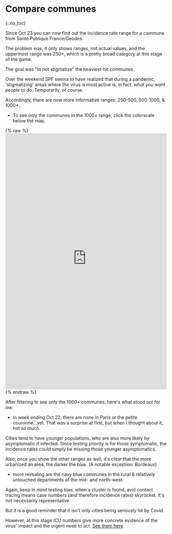 # Compare communes
{:.no_toc}

Since Oct 23 you can now find out the incidence rate range for a commune from Santé Publique France/Geodes.

The problem was, it only shows ranges, not actual values, and the uppermost range was 250+, which is a pretty broad category at this stage of the game.

The goal was "to not stigmatize" the heaviest-hit communes.

Over the weekend SPF seems to have realized that during a pandemic, 'stigmatizing' areas where the virus is most active is, in fact,  _what you want people to do_. Temporarily, of course.

Accordingly, there are now more informative ranges: 250-500, 500-1000, & 1000+.

* To see only the communes in the 1000+ range, click the colorscale below the map.</blockquote>

{% raw %}<iframe id="igraph" scrolling="no" style="border:none;" seamless="seamless" src="https://geodes.santepubliquefrance.fr/#c=indicator&f=0&i=sg_iris_imp.ti&s=2020-10-16-2020-10-22&t=a01&view=map9" height="800" width="100%"></iframe>
{% endraw %}

After filtering to see only the 1000+ communes, here's what stood out for me:
* in week ending Oct 22, there are none in Paris or the petite couronne...yet. That was a surprise at first, but when I thought about it, not so much.

Cities tend to have younger populations, who are also more likely by asymptomatic if infected. Since testing priority is for those symptomatic, the incidence rates could simply be missing those younger asymptomatics.

Also, once you show the other ranges as well, it's clear that the more urbanized an area, the darker the blue. (A notable exception: Bordeaux)

* more revealing are the navy blue communes in the rural & relatively untouched departments of the mid- and north-west.

Again, keep in mind testing bias: when a cluster is found, avid contact tracing means case numbers (and therefore incidence rates) skyrocket. It's not necessarily representative.

But it is a good reminder that it isn't only cities being seriously hit by Covid.

However, at this stage ICU numbers give more concrete evidence of the virus' impact and the urgent need to act. [See them here](#ICUs-are-hurting)
